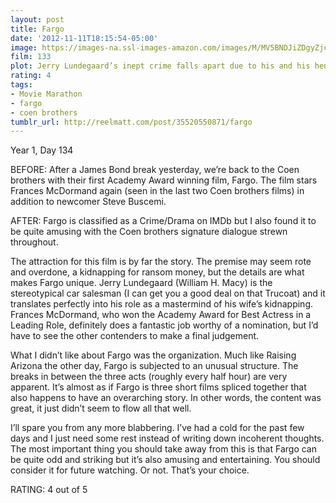 ```yaml
---
layout: post
title: Fargo
date: '2012-11-11T18:15:54-05:00'
image: https://images-na.ssl-images-amazon.com/images/M/MV5BNDJiZDgyZjctYmRjMS00ZjdkLTkwMTEtNGU1NDg3NDQ0Yzk1XkEyXkFqcGdeQXVyNzkwMjQ5NzM@._V1_UX182_CR0,0,182,268_AL_.jpg
film: 133
plot: Jerry Lundegaard’s inept crime falls apart due to his and his henchmen’s bungling and the persistent police work of the quite pregnant Marge Gunderson.
rating: 4
tags:
- Movie Marathon
- fargo
- coen brothers
tumblr_url: http://reelmatt.com/post/35520550871/fargo
---
```


Year 1, Day 134

BEFORE: After a James Bond break yesterday, we’re back to the Coen brothers with their first Academy Award winning film, Fargo. The film stars Frances McDormand again (seen in the last two Coen brothers films) in addition to newcomer Steve Buscemi.

AFTER: Fargo is classified as a Crime/Drama on IMDb but I also found it to be quite amusing with the Coen brothers signature dialogue strewn throughout.

The attraction for this film is by far the story. The premise may seem rote and overdone, a kidnapping for ransom money, but the details are what makes Fargo unique. Jerry Lundegaard (William H. Macy) is the stereotypical car salesman (I can get you a good deal on that Trucoat) and it translates perfectly into his role as a mastermind of his wife’s kidnapping. Frances McDormand, who won the Academy Award for Best Actress in a Leading Role, definitely does a fantastic job worthy of a nomination, but I’d have to see the other contenders to make a final judgement.

What I didn’t like about Fargo was the organization. Much like Raising Arizona the other day, Fargo is subjected to an unusual structure. The breaks in between the three acts (roughly every half hour) are very apparent. It’s almost as if Fargo is three short films spliced together that also happens to have an overarching story. In other words, the content was great, it just didn’t seem to flow all that well.

I’ll spare you from any more blabbering. I’ve had a cold for the past few days and I just need some rest instead of writing down incoherent thoughts. The most important thing you should take away from this is that Fargo can be quite odd and striking but it’s also amusing and entertaining. You should consider it for future watching. Or not. That’s your choice.

RATING: 4 out of 5
